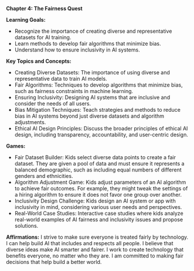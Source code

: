 **Chapter 4: The Fairness Quest**

**Learning Goals:**

- Recognize the importance of creating diverse and representative datasets for AI training.
- Learn methods to develop fair algorithms that minimize bias.
- Understand how to ensure inclusivity in AI systems.


**Key Topics and Concepts:**

- Creating Diverse Datasets: The importance of using diverse and representative data to train AI models.
- Fair Algorithms: Techniques to develop algorithms that minimize bias, such as fairness constraints in machine learning.
- Ensuring Inclusivity: Designing AI systems that are inclusive and consider the needs of all users.
- Bias Mitigation Techniques: Teach strategies and methods to reduce bias in AI systems beyond just diverse datasets and algorithm adjustments.
- Ethical AI Design Principles: Discuss the broader principles of ethical AI design, including transparency, accountability, and user-centric design.

**Games:**

- Fair Dataset Builder: Kids select diverse data points to create a fair dataset. They are given a pool of data and must ensure it represents a balanced demographic, such as including equal numbers of different genders and ethnicities.
- Algorithm Adjustment Game: Kids adjust parameters of an AI algorithm to achieve fair outcomes. For example, they might tweak the settings of a hiring algorithm to ensure it does not favor one group over another.
- Inclusivity Design Challenge: Kids design an AI system or app with inclusivity in mind, considering various user needs and perspectives.
- Real-World Case Studies: Interactive case studies where kids analyze real-world examples of AI fairness and inclusivity issues and propose solutions.

**Affirmations:**
I strive to make sure everyone is treated fairly by technology.
I can help build AI that includes and respects all people.
I believe that diverse ideas make AI smarter and fairer.
I work to create technology that benefits everyone, no matter who they are.
I am committed to making fair decisions that help build a better world.